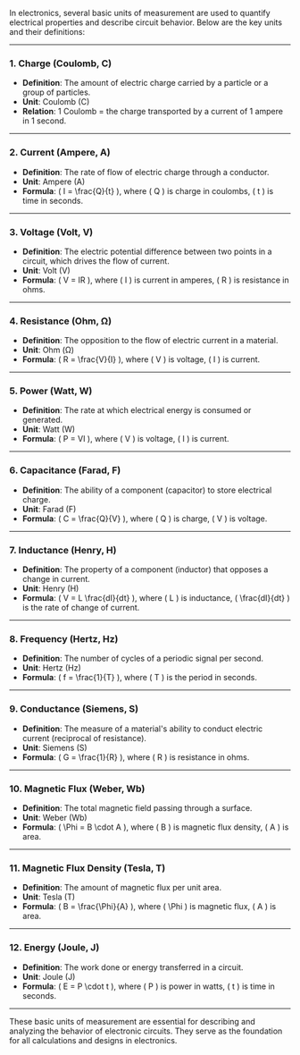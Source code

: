 In electronics, several basic units of measurement are used to quantify electrical properties and describe circuit behavior. Below are the key units and their definitions:

---

### **1. Charge (Coulomb, C)**
   - **Definition**: The amount of electric charge carried by a particle or a group of particles.
   - **Unit**: Coulomb (C)
   - **Relation**: 1 Coulomb = the charge transported by a current of 1 ampere in 1 second.

---

### **2. Current (Ampere, A)**
   - **Definition**: The rate of flow of electric charge through a conductor.
   - **Unit**: Ampere (A)
   - **Formula**: \( I = \frac{Q}{t} \), where \( Q \) is charge in coulombs, \( t \) is time in seconds.

---

### **3. Voltage (Volt, V)**
   - **Definition**: The electric potential difference between two points in a circuit, which drives the flow of current.
   - **Unit**: Volt (V)
   - **Formula**: \( V = IR \), where \( I \) is current in amperes, \( R \) is resistance in ohms.

---

### **4. Resistance (Ohm, Ω)**
   - **Definition**: The opposition to the flow of electric current in a material.
   - **Unit**: Ohm (Ω)
   - **Formula**: \( R = \frac{V}{I} \), where \( V \) is voltage, \( I \) is current.

---

### **5. Power (Watt, W)**
   - **Definition**: The rate at which electrical energy is consumed or generated.
   - **Unit**: Watt (W)
   - **Formula**: \( P = VI \), where \( V \) is voltage, \( I \) is current.

---

### **6. Capacitance (Farad, F)**
   - **Definition**: The ability of a component (capacitor) to store electrical charge.
   - **Unit**: Farad (F)
   - **Formula**: \( C = \frac{Q}{V} \), where \( Q \) is charge, \( V \) is voltage.

---

### **7. Inductance (Henry, H)**
   - **Definition**: The property of a component (inductor) that opposes a change in current.
   - **Unit**: Henry (H)
   - **Formula**: \( V = L \frac{dI}{dt} \), where \( L \) is inductance, \( \frac{dI}{dt} \) is the rate of change of current.

---

### **8. Frequency (Hertz, Hz)**
   - **Definition**: The number of cycles of a periodic signal per second.
   - **Unit**: Hertz (Hz)
   - **Formula**: \( f = \frac{1}{T} \), where \( T \) is the period in seconds.

---

### **9. Conductance (Siemens, S)**
   - **Definition**: The measure of a material's ability to conduct electric current (reciprocal of resistance).
   - **Unit**: Siemens (S)
   - **Formula**: \( G = \frac{1}{R} \), where \( R \) is resistance in ohms.

---

### **10. Magnetic Flux (Weber, Wb)**
   - **Definition**: The total magnetic field passing through a surface.
   - **Unit**: Weber (Wb)
   - **Formula**: \( \Phi = B \cdot A \), where \( B \) is magnetic flux density, \( A \) is area.

---

### **11. Magnetic Flux Density (Tesla, T)**
   - **Definition**: The amount of magnetic flux per unit area.
   - **Unit**: Tesla (T)
   - **Formula**: \( B = \frac{\Phi}{A} \), where \( \Phi \) is magnetic flux, \( A \) is area.

---

### **12. Energy (Joule, J)**
   - **Definition**: The work done or energy transferred in a circuit.
   - **Unit**: Joule (J)
   - **Formula**: \( E = P \cdot t \), where \( P \) is power in watts, \( t \) is time in seconds.

---

These basic units of measurement are essential for describing and analyzing the behavior of electronic circuits. They serve as the foundation for all calculations and designs in electronics.
